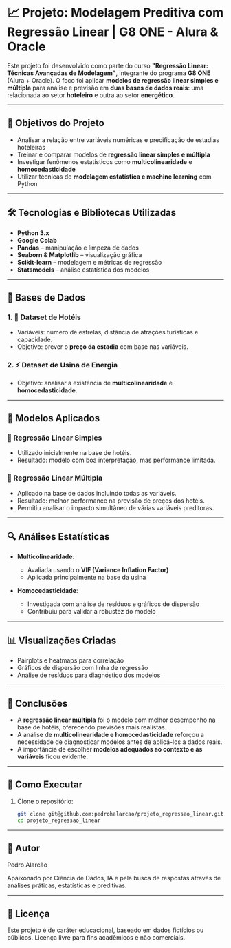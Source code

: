 # 📈 Projeto: Modelagem Preditiva com Regressão Linear | G8 ONE - Alura & Oracle

Este projeto foi desenvolvido como parte do curso **"Regressão Linear: Técnicas Avançadas de Modelagem"**, integrante do programa **G8 ONE** (Alura + Oracle). O foco foi aplicar **modelos de regressão linear simples e múltipla** para análise e previsão em **duas bases de dados reais**: uma relacionada ao setor **hoteleiro** e outra ao setor **energético**.

---

## 🎯 Objetivos do Projeto

- Analisar a relação entre variáveis numéricas e precificação de estadias hoteleiras
- Treinar e comparar modelos de **regressão linear simples e múltipla**
- Investigar fenômenos estatísticos como **multicolinearidade** e **homocedasticidade**
- Utilizar técnicas de **modelagem estatística e machine learning** com Python

---

## 🛠️ Tecnologias e Bibliotecas Utilizadas

- **Python 3.x**
- **Google Colab**
- **Pandas** – manipulação e limpeza de dados
- **Seaborn & Matplotlib** – visualização gráfica
- **Scikit-learn** – modelagem e métricas de regressão
- **Statsmodels** – análise estatística dos modelos

---

## 📁 Bases de Dados

### 1. 🏨 Dataset de Hotéis
- Variáveis: número de estrelas, distância de atrações turísticas e capacidade.
- Objetivo: prever o **preço da estadia** com base nas variáveis.

### 2. ⚡ Dataset de Usina de Energia
- Objetivo: analisar a existência de **multicolinearidade** e **homocedasticidade**.

---

## 🧪 Modelos Aplicados

### 🔹 Regressão Linear Simples
- Utilizado inicialmente na base de hotéis.
- Resultado: modelo com boa interpretação, mas performance limitada.

### 🔹 Regressão Linear Múltipla
- Aplicado na base de dados incluindo todas as variáveis.
- Resultado: melhor performance na previsão de preços dos hotéis.
- Permitiu analisar o impacto simultâneo de várias variáveis preditoras.

---

## 🔍 Análises Estatísticas

- **Multicolinearidade**:
  - Avaliada usando o **VIF (Variance Inflation Factor)**
  - Aplicada principalmente na base da usina

- **Homocedasticidade**:
  - Investigada com análise de resíduos e gráficos de dispersão
  - Contribuiu para validar a robustez do modelo

---

## 📊 Visualizações Criadas

- Pairplots e heatmaps para correlação
- Gráficos de dispersão com linha de regressão
- Análise de resíduos para diagnóstico dos modelos

---

## 🧠 Conclusões

- A **regressão linear múltipla** foi o modelo com melhor desempenho na base de hotéis, oferecendo previsões mais realistas.
- A análise de **multicolinearidade e homocedasticidade** reforçou a necessidade de diagnosticar modelos antes de aplicá-los a dados reais.
- A importância de escolher **modelos adequados ao contexto e às variáveis** ficou evidente.


---

## 🚀 Como Executar

1. Clone o repositório:
   ```bash
   git clone git@github.com:pedrohalarcao/projeto_regressao_linear.git
   cd projeto_regressao_linear
   

---

## 👤 Autor

Pedro Alarcão

Apaixonado por Ciência de Dados, IA e pela busca de respostas através de análises práticas, estatísticas e preditivas.


---

## 📝 Licença

Este projeto é de caráter educacional, baseado em dados fictícios ou públicos. Licença livre para fins acadêmicos e não comerciais.

